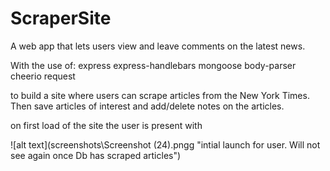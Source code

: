 # ScraperSite
A web app that lets users view and leave comments on the latest news. 


With the use of:
express
express-handlebars
mongoose
body-parser
cheerio
request

to build a site where users can scrape articles from the New York Times. Then save articles of interest and add/delete notes on the articles.



on first load of the site the user is present with 

![alt text](screenshots\Screenshot (24).pngg "intial launch for user. Will not see again once Db has scraped articles")
